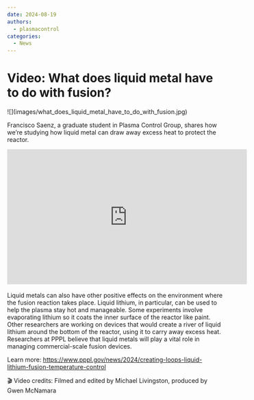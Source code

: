 ```yaml
---
date: 2024-08-19
authors:
  - plasmacontrol
categories:
  - News
---
```


# Video: What does liquid metal have to do with fusion?

<div class="post-title-image" markdown="span">
![](images/what_does_liquid_metal_have_to_do_with_fusion.jpg)
</div>

Francisco Saenz, a graduate student in Plasma Control Group, shares how we’re studying how liquid metal can draw away excess heat to protect the reactor.

<!-- more -->

<div class="video-wrapper">
<iframe width="560" height="315" src="https://www.youtube.com/embed/nTwwzcniaXg?si=X8FFn36D2fFt8ety" title="YouTube video player" frameborder="0" allow="accelerometer; autoplay; clipboard-write; encrypted-media; gyroscope; picture-in-picture; web-share" referrerpolicy="strict-origin-when-cross-origin" allowfullscreen></iframe>
</div>


Liquid metals can also have other positive effects on the environment where the fusion reaction takes place. Liquid lithium, in particular, can be used to help the plasma stay hot and manageable. Some experiments involve evaporating lithium so it coats the inner surface of the reactor like paint. Other researchers are working on devices that would create a river of liquid lithium around the bottom of the reactor, using it to carry away excess heat. Researchers at PPPL believe that liquid metals will play a vital role in managing commercial-scale fusion devices.

Learn more: https://www.pppl.gov/news/2024/creating-loops-liquid-lithium-fusion-temperature-control

🎬 Video credits: Filmed and edited by Michael Livingston, produced by Gwen McNamara